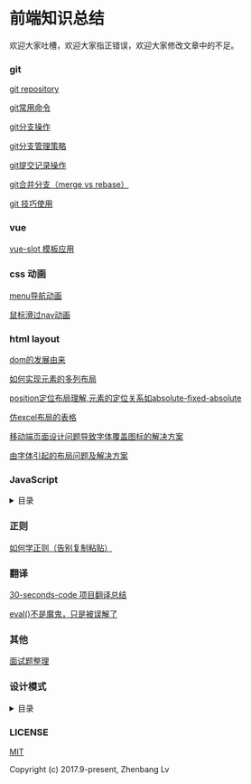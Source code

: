 # 前端知识总结

欢迎大家吐槽，欢迎大家指正错误，欢迎大家修改文章中的不足。

### git

[git repository](https://github.com/lvzhenbang/article/blob/master/git/git-repository.md)

[git常用命令](https://github.com/lvzhenbang/article/blob/master/git/git-command.md)

[git分支操作](https://github.com/lvzhenbang/article/blob/master/git/git-branch.md)

[git分支管理策略](https://github.com/lvzhenbang/article/blob/master/git/git-branch-manage.md)

[git提交记录操作](https://github.com/lvzhenbang/article/blob/master/git/git-commit-manage.md)

[git合并分支（merge vs rebase）](https://github.com/lvzhenbang/article/blob/master/git/git-merge.md)

[git 技巧使用](https://github.com/lvzhenbang/article/blob/master/git/git-skills.md)

### vue

[vue-slot 模板应用](https://github.com/lvzhenbang/article/blob/master/vue/vue-slot.html)


### css 动画

[menu导航动画](https://github.com/lvzhenbang/article/blob/master/cssAnimate/position-float.html)

[鼠标滑过nav动画](https://github.com/lvzhenbang/article/blob/master/cssAnimate/transition-nav.html)

### html layout

[dom的发展由来](https://github.com/lvzhenbang/article/blob/master/dom.md)

[如何实现元素的多列布局](https://github.com/lvzhenbang/article/blob/master/layout/n-clown.md)

[position定位布局理解,元素的定位关系如absolute-fixed-absolute](https://github.com/lvzhenbang/article/blob/master/layout/position.html)

[仿excel布局的表格](https://github.com/lvzhenbang/article/blob/master/layout/table.md)

[移动端页面设计问题导致字体覆盖图标的解决方案](https://github.com/lvzhenbang/article/blob/master/layout/text-icon.md)

[由字体引起的布局问题及解决方案](https://github.com/lvzhenbang/article/blob/master/layout/text-layout.md)

### JavaScript

<details>
<summary>目录</summary>

[js中的数组，数字，字符串反转](https://github.com/lvzhenbang/article/blob/master/js/js-reverse.md)

[两个数组之间的几种常见操作](https://github.com/lvzhenbang/article/blob/master/js/twoArry.md)

[给一个元素同时绑上click和dbclick事件所存在的问题详解](https://github.com/lvzhenbang/article/blob/master/js/single_double_click.md)

[傻傻的分也分不清楚的property和attribute](https://github.com/lvzhenbang/article/blob/master/js/porp-attr.md)

[老生常谈之闭包](https://github.com/lvzhenbang/article/blob/master/js/closure.md)

[我们面试中在被问到闭包这个问题是要注意的几点](https://github.com/lvzhenbang/article/blob/master/js/closure-translate.md)

[HTML5中的 `data-*` 如何处理数据详解](https://github.com/lvzhenbang/article/blob/master/js/data-attribute.md)

[this,call和apply(这三个东西，如何牢牢记住)](https://github.com/lvzhenbang/article/blob/master/js/this-call-apply.md)

[javascript 对象知识点梳理](https://github.com/lvzhenbang/article/blob/master/js/js-object.md)

[javascript 开发中对象使用注意事项](https://github.com/lvzhenbang/article/blob/master/js/js-object2.md)

[javascript 函数知识点梳理](https://github.com/lvzhenbang/article/blob/master/js/js-function.md)

[漫谈javascript函数式编程](https://github.com/lvzhenbang/article/blob/master/js/functional-programing.md)

[漫谈promise使用场景](https://github.com/lvzhenbang/article/blob/master/js/promise.md)

</details>

### 正则

[如何学正则（告别复制粘贴）](https://github.com/lvzhenbang/article/blob/master/regular/introduce.md)

### 翻译

[30-seconds-code 项目翻译总结](https://github.com/lvzhenbang/article/blob/master/translate/30-seconds-code/index.md)

[eval()不是魔鬼，只是被误解了](https://github.com/lvzhenbang/article/blob/master/translate/eval.md)
### 其他

[面试题整理](https://github.com/lvzhenbang/article/blob/master/interview/index.md)

### 设计模式

<details>
<summary>目录</summary>

[高屋建瓴——设计模式](https://github.com/lvzhenbang/article/blob/master/design-pattern/index.md)

[面向对象的JavaScript](https://github.com/lvzhenbang/article/blob/master/design-pattern/oop-js.md)
	
[构造器 设计模式](https://github.com/lvzhenbang/article/blob/master/design-pattern/constructor.md)

[外观 设计模式](https://github.com/lvzhenbang/article/blob/master/design-pattern/facade.md)

[工厂 设计模式](https://github.com/lvzhenbang/article/blob/master/design-pattern/factory.md)

[观察者 设计模式](https://github.com/lvzhenbang/article/blob/master/design-pattern/observer.md)

[javascript 单例设计模式](https://github.com/lvzhenbang/article/blob/master/design-pattern/js-singleton.md)

[javascript 策略设计模式](https://github.com/lvzhenbang/article/blob/master/design-pattern/strategy.md)

[javascript 代理设计模式](https://github.com/lvzhenbang/article/blob/master/design-pattern/proxy-pattern.md)

[javascript 迭代器设计模式](https://github.com/lvzhenbang/article/blob/master/design-pattern/iterator.md)

[javascript 观察者模式](https://github.com/lvzhenbang/article/blob/master/design-pattern/js-observer.md)

</details>


### LICENSE

[MIT](https://opensource.org/licenses/MIT)

Copyright (c) 2017.9-present, Zhenbang Lv